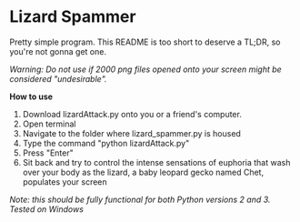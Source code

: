 # Lizard Spammer
Pretty simple program. This README is too short to deserve a TL;DR, so you're not gonna get one.

*Warning: Do not use if 2000 png files opened onto your screen might be considered "undesirable".*


**How to use**
1. Download lizardAttack.py onto you or a friend's computer.
1. Open terminal
1. Navigate to the folder where lizard_spammer.py is housed
1. Type the command "python lizardAttack.py"
1. Press "Enter"
1. Sit back and try to control the intense sensations of euphoria that wash over your body as the lizard, a baby leopard gecko named Chet, populates your screen

*Note: this should be fully functional for both Python versions 2 and 3. Tested on Windows*

